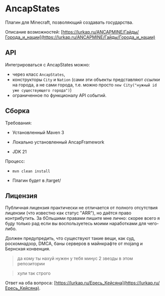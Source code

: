 # AncapStates

Плагин для Minecraft, позволяющий создавать государства.

Описание возможностей: [https://lurkap.ru/ANCAPMINE/Гайды/Города_и_нации](https://lurkap.ru/ANCAPMINE/Гайды/Города_и_нации)

## API

Интегрироваться с AncapStates можно:
- через класс `AncapStates`,
- конструкторы `City` и `Nation` (сами эти объекты представляют *ссылки* на города, а не сами города, т.е. можно просто `new City("нужный id уже существующего города")`)
- ограниченное по функционалу API событий.

## Сборка

Требования:

- Установленный Maven 3

- Локально установленный AncapFramework

- JDK 21

Процесс:

- `mvn clean install`

- Плагин будет в /target/ 

## Лицензия

Публичная лицензия практически не отличается от полного отсутствия лицензии (что известно как статус "ARR"), но даётся право контрибутить. За бОльшими правами пишите мне лично: скорее всего я буду только рад если вы воспользуетесь моими наработками для чего-либо.

Должен предупредить, что существуют такие вещи, как суд, роскомнадзор, DMCA, баны серверов в майнкрафте от mojang и Бернская конвенция. 

>да кому ты нахуй нужен у тебя минус 2 звезды в этом репозитории

>хули так строго

Ответ на оба вопроса: [https://lurkap.ru/Ересь_Кейсяна](https://lurkap.ru/Ересь_Кейсяна).